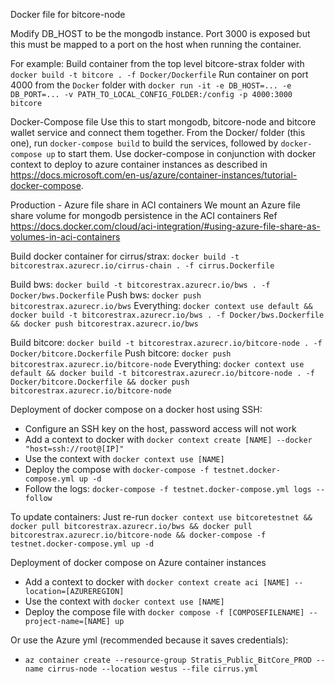 Docker file for bitcore-node

Modify DB_HOST to be the mongodb instance.
Port 3000 is exposed but this must be mapped to a port on the host when running the container.

For example:
Build container from the top level bitcore-strax folder with `docker build -t bitcore . -f Docker/Dockerfile`
Run container on port 4000 from the `Docker` folder with `docker run -it -e DB_HOST=... -e DB_PORT=... -v PATH_TO_LOCAL_CONFIG_FOLDER:/config -p 4000:3000 bitcore`

Docker-Compose file
Use this to start mongodb, bitcore-node and bitcore wallet service and connect them together.
From the Docker/ folder (this one), run `docker-compose build` to build the services, followed by `docker-compose up` to start them.
Use docker-compose in conjunction with docker context to deploy to azure container instances as described in https://docs.microsoft.com/en-us/azure/container-instances/tutorial-docker-compose.

Production - Azure file share in ACI containers
We mount an Azure file share volume for mongodb persistence in the ACI containers
Ref https://docs.docker.com/cloud/aci-integration/#using-azure-file-share-as-volumes-in-aci-containers

Build docker container for cirrus/strax: `docker build -t bitcorestrax.azurecr.io/cirrus-chain . -f cirrus.Dockerfile`

Build bws: `docker build -t bitcorestrax.azurecr.io/bws . -f Docker/bws.Dockerfile`
Push bws: `docker push bitcorestrax.azurecr.io/bws`
Everything: `docker context use default && docker build -t bitcorestrax.azurecr.io/bws . -f Docker/bws.Dockerfile && docker push bitcorestrax.azurecr.io/bws`

Build bitcore: `docker build -t bitcorestrax.azurecr.io/bitcore-node . -f Docker/bitcore.Dockerfile`
Push bitcore: `docker push bitcorestrax.azurecr.io/bitcore-node`
Everything: `docker context use default && docker build -t bitcorestrax.azurecr.io/bitcore-node . -f Docker/bitcore.Dockerfile && docker push bitcorestrax.azurecr.io/bitcore-node`


Deployment of docker compose on a docker host using SSH:
- Configure an SSH key on the host, password access will not work
- Add a context to docker with `docker context create [NAME] --docker "host=ssh://root@[IP]"`
- Use the context with `docker context use [NAME]`
- Deploy the compose with `docker-compose -f testnet.docker-compose.yml up -d`
- Follow the logs: `docker-compose -f testnet.docker-compose.yml logs --follow`

To update containers:
Just re-run `docker context use bitcoretestnet && docker pull bitcorestrax.azurecr.io/bws && docker pull bitcorestrax.azurecr.io/bitcore-node && docker-compose -f testnet.docker-compose.yml up -d`

Deployment of docker compose on Azure container instances
- Add a context to docker with `docker context create aci [NAME] --location=[AZUREREGION]`
- Use the context with `docker context use [NAME]`
- Deploy the compose file with `docker compose -f [COMPOSEFILENAME] --project-name=[NAME] up`

Or use the Azure yml (recommended because it saves credentials):
- `az container create --resource-group Stratis_Public_BitCore_PROD --name cirrus-node --location westus --file cirrus.yml`